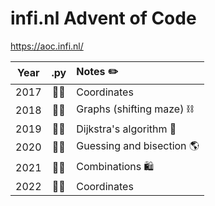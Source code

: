 # infi.nl Advent of Code
https://aoc.infi.nl/

|Year|.py|Notes ✏️|
|:--:|:--:|:---|
|2017|🎅🎅|Coordinates|
|2018|🎅🎅|Graphs (shifting maze) ⛓️|
|2019|🎅🎅|Dijkstra's algorithm 🌆|
|2020|🎅🎅|Guessing and bisection 🌎|
|2021|🎅🎅|Combinations 🛍️|
|2022|🎅🎅|Coordinates|
